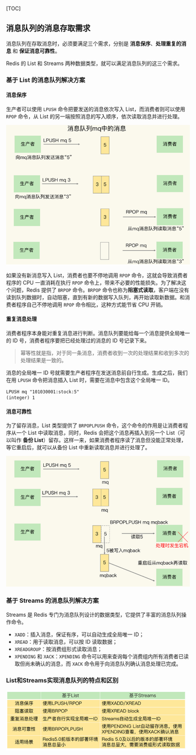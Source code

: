[TOC]



## 消息队列的消息存取需求

消息队列在存取消息时，必须要满足三个需求，分别是 **消息保序**、**处理重复的消息** 和 **保证消息可靠性**。

Redis 的 List 和 Streams 两种数据类型，就可以满足消息队列的这三个需求。

### 基于 List 的消息队列解决方案

#### 消息保序

生产者可以使用 `LPUSH` 命令把要发送的消息依次写入 List，而消费者则可以使用 `RPOP` 命令，从 List 的另一端按照消息的写入顺序，依次读取消息并进行处理。

<img src="pic/image-20210124150909025.png" alt="image-20210124150909025" style="zoom:67%;" />



如果没有新消息写入 List，消费者也要不停地调用  `RPOP` 命令，这就会导致消费者程序的 CPU 一直消耗在执行 `RPOP` 命令上，带来不必要的性能损失。为了解决这个问题，Redis 提供了  `BRPOP` 命令。`BRPOP`  命令也称为**阻塞式读取**，客户端在没有读到队列数据时，自动阻塞，直到有新的数据写入队列，再开始读取新数据。和消费者程序自己不停地调用 `RPOP`  命令相比，这种方式能节省 CPU 开销。



#### 重复消息处理

消费者程序本身能对重复消息进行判断。消息队列要能给每一个消息提供全局唯一的 ID 号，消费者程序要把已经处理过的消息的 ID 号记录下来。

> 幂等性就是指，对于同一条消息，消费者收到一次的处理结果和收到多次的处理结果是一致的。

消息的全局唯一 ID 号就需要生产者程序在发送消息前自行生成。生成之后，我们在用 `LPUSH` 命令把消息插入 List 时，需要在消息中包含这个全局唯一 ID。

```
LPUSH mq "101030001:stock:5"
(integer) 1
```

#### 消息可靠性

为了留存消息，List 类型提供了  `BRPOPLPUSH` 命令，这个命令的作用是让消费者程序从一个 List 中读取消息，同时，Redis 会把这个消息再插入到另一个  List（可以叫作 **备份 List**）留存。这样一来，如果消费者程序读了消息但没能正常处理，等它重启后，就可以从备份 List  中重新读取消息并进行处理了。

<img src="pic/image-20210124153836358.png" alt="image-20210124153836358" style="zoom:67%;" />



### 基于 Streams 的消息队列解决方案

Streams 是 Redis  专门为消息队列设计的数据类型，它提供了丰富的消息队列操作命令。

- `XADD`：插入消息，保证有序，可以自动生成全局唯一  ID；
- `XREAD`：用于读取消息，可以按 ID 读取数据；
- `XREADGROUP`：按消费组形式读取消息；
- `XPENDING` 和  `XACK`：`XPENDING` 命令可以用来查询每个消费组内所有消费者已读取但尚未确认的消息，而 `XACK` 命令用于向消息队列确认消息处理已完成。



### List和Streams实现消息队列的特点和区别

<img src="pic/image-20210124155030963.png" alt="image-20210124155030963" style="zoom:67%;" />